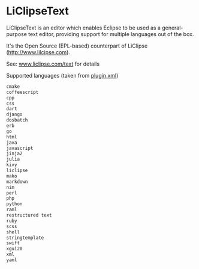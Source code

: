 # LiClipseText

LiClipseText is an editor which enables Eclipse to be used as a general-purpose text editor, providing support for multiple languages out of the box.

It's the Open Source (EPL-based) counterpart of LiClipse (http://www.lilcipse.com).

See: www.liclipse.com/text for details

Supported languages (taken from [plugin.xml](https://github.com/fabioz/LiClipseText/blob/master/plugins/org.brainwy.liclipsetext.editor/plugin.xml#L163))

```txt
cmake
coffeescript
cpp
css
dart
django
dosbatch
erb
go
html
java
javascript
jinja2
julia
kivy
liclipse
mako
markdown
nim
perl
php
python
raml
restructured text
ruby
scss
shell
stringtemplate
swift
xgui20
xml
yaml
```
